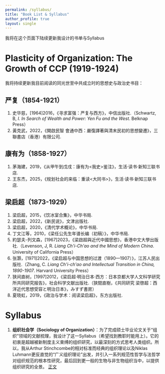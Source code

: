 ```yaml
---
permalink: /syllabus/
title: "Book List & Syllabus"
author_profile: true
layout: single
---
```


我将在这个页面下陆续更新我设计的书单与Syllabus

Plasticity of Organization: The Growth of CCP (1919-1924)
======
我将持续更新我目前阅读的同光世至中共成立时的思想史与政治史书目： <br>

严复（1854-1921） <br>
------
1. 史华慈，[1964]2016，《寻求富强：严复与西方》，中信出版社.（Schwartz, B, _I. In Search of Wealth and Power: Yen Fu and the West_. Belknap Press） <br>
2. 黃克武，2022，《開啟民智 會通中西：嚴復譯著與清末民初的思想變遷》，三聯書店（香港）有限公司. <br>

康有为（1858-1927） <br>
------
1. 茅海建，2019，《从甲午到戊戌：康有为<我史>鉴注》，生活·读书·新知三联书店. <br>
2. 王东杰，2025，《规划社会的来临：重读<大同书>》，生活·读书·新知三联书店. <br>

梁启超（1873-1929） <br>
------
1. 梁启超，2015，《饮冰室合集》，中华书局. <br>
2. 梁启超，2022，《新民说》，文津出版社. <br>
3. 梁启超，2020，《清代学术概论》，中华书局. <br>
4. 丁文江等，2010，《梁任公先生年谱长编（初稿）》，中华书局. <br>
5. 約瑟夫-列文森，[1967]2023，《梁啟超與近代中國思想》，香港中文大學出版社.（Levenson, J, R. _Liang Ch'i-Ch'ao and the Mind of Modern China_. University of California Press） <br>
6. 张灏，[1971]2022，《梁启超与中国思想的过渡（1890—1907）》，江苏人民出版社.（Zhang, C. _Liang Ch'i-ch'ao and Intellectual Transition in China, 1890-1907_. Harvard University Press） <br>
7. 狭间直树，[1997]2012，《梁启超·明治日本·西方：日本京都大学人文科学研究所共同研究报告》，社会科学文献出版社.（狭間直樹，《共同研究 梁啓超：西洋近代思想受容と明治日本》，みすず書房） <br>
8. 夏晓虹，2019，《政治与学术：阅读梁启超》，东方出版社.


Syllabus
======
1. **组织社会学（Sociology of Organization）**：为了完成硕士毕业论文关于“组织”领域的文献梳理，我设计了这一Syllabus（希望找到教职时能用上）。它的初衷是超越被新制度主义束缚的组织研究，以最深刻的方式思考人类组织。所以，我从Arthur Stinchcombe的相对标准而经典的组织理论以及Niklas Luhmann更反直觉的“广义组织理论”出发，并引入一系列规范性哲学与法哲学对组织规范的根本性研究，最后回到更一般的生物与非生物组织当中，以提供组织研究的全景。 [正文](/files/Sociology-of-Organization.pdf) <br>

